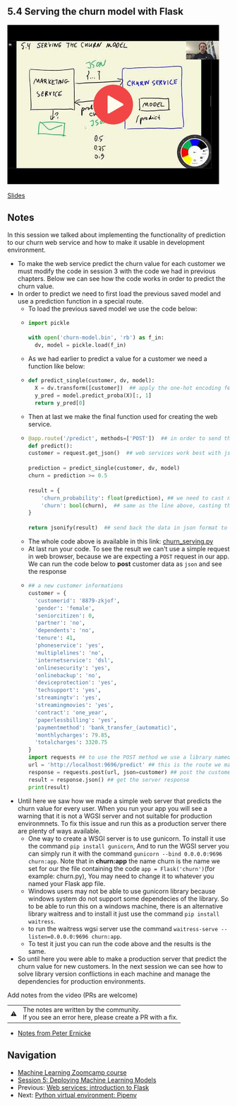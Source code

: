 
## 5.4 Serving the churn model with Flask

<a href="https://www.youtube.com/watch?v=Q7ZWPgPnRz8&list=PL3MmuxUbc_hIhxl5Ji8t4O6lPAOpHaCLR"><img src="images/thumbnail-5-04.jpg"></a>
 

[Slides](https://www.slideshare.net/AlexeyGrigorev/ml-zoomcamp-5-model-deployment)


## Notes
In this session we talked about implementing the functionality of prediction to our churn web service and how to make it usable in development environment.
- To make the web service predict the churn value for each customer we must modify the code in session 3 with the code we had in previous chapters. Below we can see how the code works in order to predict the churn value.
- In order to predict we need to first load the previous saved model and use a prediction function in a special route.
  - To load the previous saved model we use the code below:
  - ```python
    import pickle
    
    with open('churn-model.bin', 'rb') as f_in:
      dv, model = pickle.load(f_in)
    ```
  - As we had earlier to predict a value for a customer we need a function like below:
  - ```python
    def predict_single(customer, dv, model):
      X = dv.transform([customer])  ## apply the one-hot encoding feature to the customer data 
      y_pred = model.predict_proba(X)[:, 1]
      return y_pred[0]
    ```
   - Then at last we make the final function used for creating the web service.
   - ```python
     @app.route('/predict', methods=['POST'])  ## in order to send the customer information we need to post its data.
     def predict():
     customer = request.get_json()  ## web services work best with json frame, So after the user post its data in json format we need to access the body of json.

     prediction = predict_single(customer, dv, model)
     churn = prediction >= 0.5
     
     result = {
         'churn_probability': float(prediction), ## we need to cast numpy float type to python native float type
         'churn': bool(churn),  ## same as the line above, casting the value using bool method
     }

     return jsonify(result)  ## send back the data in json format to the user
     ```
   - The whole code above is available in this link: [churn_serving.py](https://github.com/alexeygrigorev/mlbookcamp-code/blob/master/chapter-05-deployment/churn_serving.py)
   - At last run your code. To see the result we can't use a simple request in web browser, because we are expecting a `POST` request in our app. We can run the code below to **post** customer data as `json` and see the response
   - ```python     
     ## a new customer informations
     customer = {
       'customerid': '8879-zkjof',
       'gender': 'female',
       'seniorcitizen': 0,
       'partner': 'no',
       'dependents': 'no',
       'tenure': 41,
       'phoneservice': 'yes',
       'multiplelines': 'no',
       'internetservice': 'dsl',
       'onlinesecurity': 'yes',
       'onlinebackup': 'no',
       'deviceprotection': 'yes',
       'techsupport': 'yes',
       'streamingtv': 'yes',
       'streamingmovies': 'yes',
       'contract': 'one_year',
       'paperlessbilling': 'yes',
       'paymentmethod': 'bank_transfer_(automatic)',
       'monthlycharges': 79.85,
       'totalcharges': 3320.75
     }
     import requests ## to use the POST method we use a library named requests
     url = 'http://localhost:9696/predict' ## this is the route we made for prediction
     response = requests.post(url, json=customer) ## post the customer information in json format
     result = response.json() ## get the server response
     print(result)
     ```
 - Until here we saw how we made a simple web server that predicts the churn value for every user. When you run your app you will see a warning that it is not a WGSI server and not suitable for production environmnets. To fix this issue and run this as a production server there are plenty of ways available. 
   - One way to create a WSGI server is to use gunicorn. To install it use the command ```pip install gunicorn```, And to run the WGSI server you can simply run it with the   command ```gunicorn --bind 0.0.0.0:9696 churn:app```. Note that in __churn:app__ the name churn is the name we set for our the file containing the code ```app = Flask('churn')```(for example: churn.py), You may need to change it to whatever you named your Flask app file.  
   -  Windows users may not be able to use gunicorn library because windows system do not support some dependecies of the library. So to be able to run this on a windows   machine, there is an alternative library waitress and to install it just use the command ```pip install waitress```. 
   -  to run the waitress wgsi server use the command ```waitress-serve --listen=0.0.0.0:9696 churn:app```.
   -  To test it just you can run the code above and the results is the same.
 - So until here you were able to make a production server that predict the churn value for new customers. In the next session we can see how to solve library version conflictions in each machine and manage the dependencies for production environments.


Add notes from the video (PRs are welcome)


<table>
   <tr>
      <td>⚠️</td>
      <td>
         The notes are written by the community. <br>
         If you see an error here, please create a PR with a fix.
      </td>
   </tr>
</table>

* [Notes from Peter Ernicke](https://knowmledge.com/2023/10/12/ml-zoomcamp-2023-deploying-machine-learning-models-part-4/)

## Navigation

* [Machine Learning Zoomcamp course](../)
* [Session 5: Deploying Machine Learning Models](./)
* Previous: [Web services: introduction to Flask](03-flask-intro.md)
* Next: [Python virtual environment: Pipenv](05-pipenv.md)
